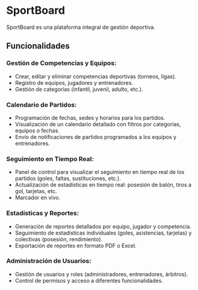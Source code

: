 # SportBoard

SportBoard es una plataforma integral de gestión deportiva.

## Funcionalidades

### Gestión de Competencias y Equipos:
*  Crear, editar y eliminar competencias deportivas (torneos, ligas).
*  Registro de equipos, jugadores y entrenadores.
*  Gestión de categorías (infantil, juvenil, adulto, etc.).

### Calendario de Partidos:
*  Programación de fechas, sedes y horarios para los partidos.
*  Visualización de un calendario detallado con filtros por categorías, equipos o fechas.
*  Envío de notificaciones de partidos programados a los equipos y entrenadores.

### Seguimiento en Tiempo Real:
*  Panel de control para visualizar el seguimiento en tiempo real de los partidos (goles, faltas, sustituciones, etc.).
*  Actualización de estadísticas en tiempo real: posesión de balón, tiros a gol, tarjetas, etc.
*  Marcador en vivo.

### Estadísticas y Reportes:
*  Generación de reportes detallados por equipo, jugador y competencia.
*  Seguimiento de estadísticas individuales (goles, asistencias, tarjetas) y colectivas (posesión, rendimiento).
*  Exportación de reportes en formato PDF o Excel.

### Administración de Usuarios:
*  Gestión de usuarios y roles (administradores, entrenadores, árbitros).
*  Control de permisos y acceso a diferentes funcionalidades.
